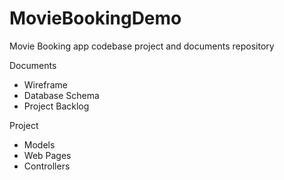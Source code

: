 # MovieBookingDemo
Movie Booking app codebase project and documents repository

Documents
- Wireframe
- Database Schema
- Project Backlog

Project
- Models
- Web Pages
- Controllers
